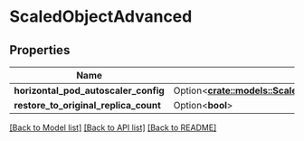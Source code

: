 # ScaledObjectAdvanced

## Properties

Name | Type | Description | Notes
------------ | ------------- | ------------- | -------------
**horizontal_pod_autoscaler_config** | Option<[**crate::models::ScaledObjectAdvancedHorizontalPodAutoscalerConfig**](ScaledObject_advanced_horizontalPodAutoscalerConfig.md)> |  | [optional]
**restore_to_original_replica_count** | Option<**bool**> |  | [optional]

[[Back to Model list]](../README.md#documentation-for-models) [[Back to API list]](../README.md#documentation-for-api-endpoints) [[Back to README]](../README.md)


